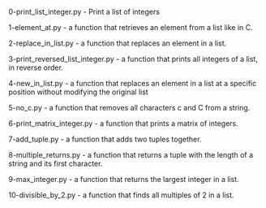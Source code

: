 0-print_list_integer.py - Print a list of integers

1-element_at.py - a function that retrieves an element from a list like in C.

2-replace_in_list.py - a function that replaces an element in a list.


3-print_reversed_list_integer.py - a function that prints all integers of a list, in reverse order.

4-new_in_list.py - a function that replaces an element in a list at a specific position without modifying the original list

5-no_c.py -  a function that removes all characters c and C from a string.

6-print_matrix_integer.py - a function that prints a matrix of integers.

7-add_tuple.py - a function that adds two tuples together.


8-multiple_returns.py -  a function that returns a tuple with the length of a string and its first character.

9-max_integer.py - a function that returns the largest integer in a list.

10-divisible_by_2.py - a function that finds all multiples of 2 in a list.